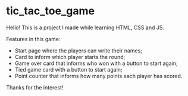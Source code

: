 # tic_tac_toe_game

Hello! This is a project I made while learning HTML, CSS and JS.

Features in this game:
- Start page where the players can write their names;
- Card to inform which player starts the round;
- Game over card that informs who won with a button to start again;
- Tied game card with a button to start again;
- Point counter that informs how many points each player has scored.

Thanks for the interest!
